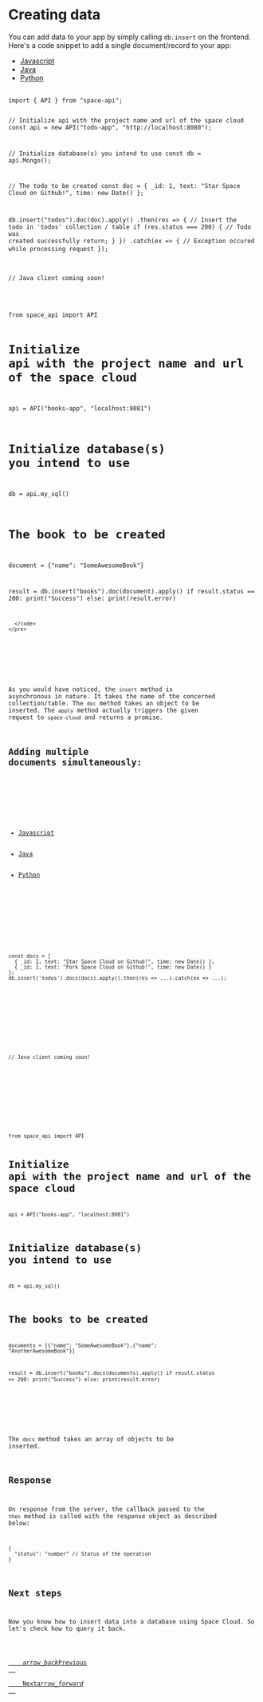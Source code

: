 # Creating data

You can add data to your app by simply calling `db.insert` on the frontend. Here's a code snippet to add a single document/record to your app:

<div class="row tabs-wrapper">
  <div class="col s12" style="padding:0">
    <ul class="tabs">
      <li class="tab col s2"><a class="active" href="#insert-js">Javascript</a></li>
      <li class="tab col s2"><a href="#insert-java">Java</a></li>
      <li class="tab col s2"><a href="#insert-python">Python</a></li>
    </ul>
  </div>
  <div id="insert-js" class="col s12" style="padding:0">
    <pre>
      <code class="javascript">
import { API } from "space-api";

// Initialize api with the project name and url of the space cloud
const api = new API("todo-app", "http://localhost:8080");

// Initialize database(s) you intend to use
const db = api.Mongo();

// The todo to be created
const doc = { _id: 1, text: "Star Space Cloud on Github!", time: new Date() };

db.insert("todos").doc(doc).apply()
  .then(res => {
    // Insert the todo in 'todos' collection / table
    if (res.status === 200) {
      // Todo was created successfully
      return;
    }
  })
  .catch(ex => {
    // Exception occured while processing request
  });
    </code>
</pre>
  </div>
  <div id="insert-java" class="col s12" style="padding:0">
    <pre>
      <code class="java">
// Java client coming soon!      
      </code>
    </pre>
  </div>
 <div id="insert-python" class="col s12" style="padding:0">
    <pre>
      <code class="python">
from space_api import API

# Initialize api with the project name and url of the space cloud
api = API("books-app", "localhost:8081")

# Initialize database(s) you intend to use
db = api.my_sql()

# The book to be created
document = {"name": "SomeAwesomeBook"}

result = db.insert("books").doc(document).apply()
if result.status == 200:
    print("Success")
else:
    print(result.error)

      </code>
    </pre>
  </div>
</div>

As you would have noticed, the `insert` method is asynchronous in nature. It takes the name of the concerned collection/table. The `doc` method takes an object to be inserted. The `apply` method actually triggers the given request to `space-cloud` and returns a promise.

## Adding multiple documents simultaneously:

<div class="row tabs-wrapper">
  <div class="col s12" style="padding:0">
    <ul class="tabs">
      <li class="tab col s2"><a class="active" href="#insertmany-js">Javascript</a></li>
      <li class="tab col s2"><a href="#insertmany-java">Java</a></li>
      <li class="tab col s2"><a href="#insertmany-python">Python</a></li>
    </ul>
  </div>
  <div id="insertmany-js" class="col s12" style="padding:0">
    <pre>
      <code class="javascript">
const docs = [
  { _id: 1, text: "Star Space Cloud on Github!", time: new Date() },
  { _id: 1, text: "Fork Space Cloud on Github!", time: new Date() }
];
db.insert('todos').docs(docs).apply().then(res => ...).catch(ex => ...);
      </code>
    </pre>
  </div>
  <div id="insertmany-java" class="col s12" style="padding:0">
    <pre>
      <code class="java">
// Java client coming soon!      
      </code>
    </pre>
  </div>
 <div id="insertmany-python" class="col s12" style="padding:0">
    <pre>
      <code class="python">
from space_api import API

# Initialize api with the project name and url of the space cloud
api = API("books-app", "localhost:8081")

# Initialize database(s) you intend to use
db = api.my_sql()

# The books to be created
documents = [{"name": "SomeAwesomeBook"},{"name": "AnotherAwesomeBook"}]

result = db.insert("books").docs(documents).apply()
if result.status == 200:
    print("Success")
else:
    print(result.error)
      </code>
    </pre>
  </div>
</div>

The `docs` method takes an array of objects to be inserted.

## Response

On response from the server, the callback passed to the `then` method is called with the response object as described below:

```
{
  "status": "number" // Status of the operation
}
```

## Next steps

Now you know how to insert data into a database using Space Cloud. So let's check how to query it back.

<div class="btns-wrapper">
  <a href="/docs/database/overview" class="waves-effect waves-light btn primary-btn-border btn-small">
    <i class="material-icons btn-with-icon">arrow_back</i>Previous
  </a>
  <a href="/docs/database/read" class="waves-effect waves-light btn primary-btn-fill btn-small">
    Next<i class="material-icons btn-with-icon">arrow_forward</i>
  </a>
</div>
